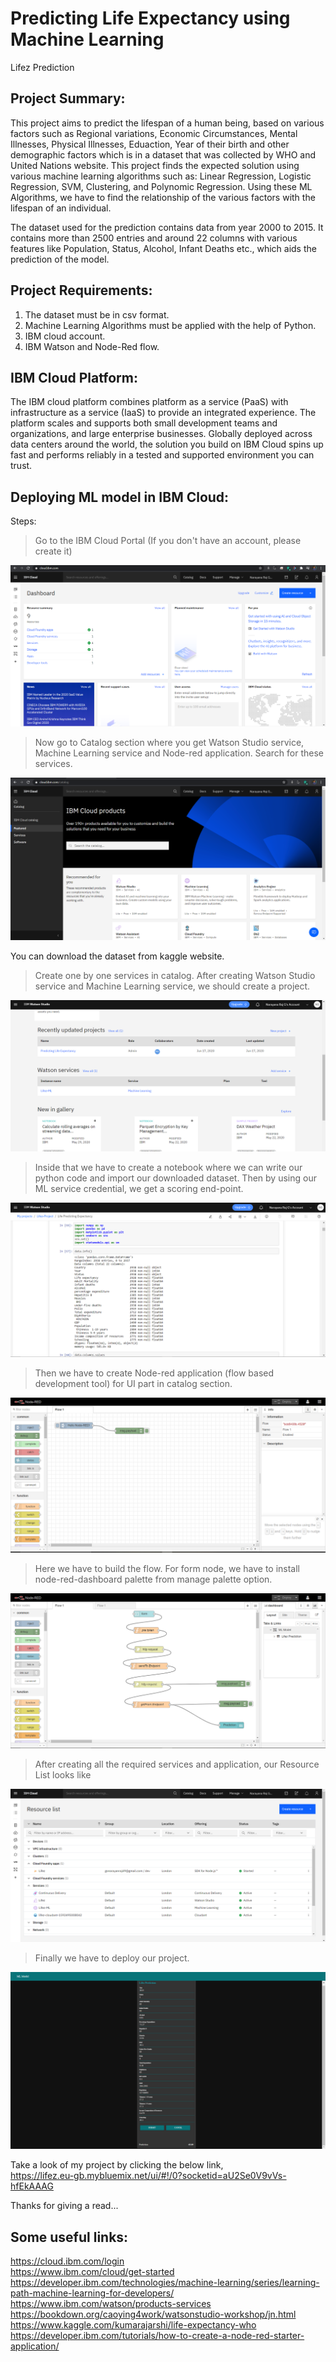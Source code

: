 # Predicting Life Expectancy using Machine Learning
Lifez Prediction

## Project Summary:
This project aims to predict the lifespan of a human being, based on various factors such
as Regional variations, Economic Circumstances, Mental Illnesses, Physical Illnesses, Eduaction,
Year of their birth and other demographic factors which is in a dataset that was collected by
WHO and United Nations website. This project finds the expected solution using various
machine learning algorithms such as: Linear Regression, Logistic Regression, SVM, Clustering,
and Polynomic Regression. Using these ML Algorithms, we have to find the relationship of the
various factors with the lifespan of an individual. 

The dataset used for the prediction contains data from year 2000 to 2015. It contains more than
2500 entries and around 22 columns with various features like Population, Status, Alcohol, Infant
Deaths etc., which aids the prediction of the model.

## Project Requirements:
1. The dataset must be in csv format.
2. Machine Learning Algorithms must be applied with the help of Python.
3. IBM cloud account.
4. IBM Watson and Node-Red flow.

## IBM Cloud Platform:
The IBM cloud platform combines platform as a service (PaaS) with infrastructure as a service (IaaS) to provide an integrated experience. The platform scales and supports both small development teams and organizations, and large enterprise businesses. Globally deployed across data centers around the world, the solution you build on IBM Cloud spins up fast and performs reliably in a tested and supported environment you can trust.

## Deploying ML model in IBM Cloud:
Steps:
> Go to the IBM Cloud Portal (If you don't have an account, please create it)

![](images/Capture7.PNG)

> Now go to Catalog section where you get Watson Studio service, Machine Learning service and Node-red application. Search for these services.

![](images/Capture.PNG)

You can download the dataset from kaggle website.
> Create one by one services in catalog. 
> After creating Watson Studio service and Machine Learning service, we should create a project.

![](images/Capture3.PNG)

> Inside that we have to create a notebook where we can write our python code and import our downloaded dataset. Then by using our ML service credential, we get a scoring end-point.

![](images/Capture5.PNG)

> Then we have to create Node-red application (flow based development tool) for UI part in catalog section.

![](images/Capture1.PNG)

> Here we have to build the flow. For form node, we have to install node-red-dashboard palette from manage palette option.

![](images/Capture4.PNG)

> After creating all the required services and application, our Resource List looks like

![](images/Capture8.PNG)

> Finally we have to deploy our project.

![](images/Capture6.png)

Take a look of my project by clicking the below link,  
https://lifez.eu-gb.mybluemix.net/ui/#!/0?socketid=aU2Se0V9vVs-hfEkAAAG


Thanks for giving a read...


## Some useful links:  
https://cloud.ibm.com/login  
https://www.ibm.com/cloud/get-started  
https://developer.ibm.com/technologies/machine-learning/series/learning-path-machine-learning-for-developers/  
https://www.ibm.com/watson/products-services  
https://bookdown.org/caoying4work/watsonstudio-workshop/jn.html  
https://www.kaggle.com/kumarajarshi/life-expectancy-who  
https://developer.ibm.com/tutorials/how-to-create-a-node-red-starter-application/  
